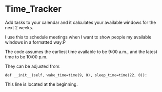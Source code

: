 # Time_Tracker
Add tasks to your calendar and it calculates your available windows for the next 2 weeks.

I use this to schedule meetings when I want to show people my available windows in a formatted way:P

The code assumes the earliest time available to be 9:00 a.m., and the latest time to be 10:00 p.m.

They can be adjusted from:

    def __init__(self, wake_time=time(9, 0), sleep_time=time(22, 0)):
    
This line is located at the beginning.
